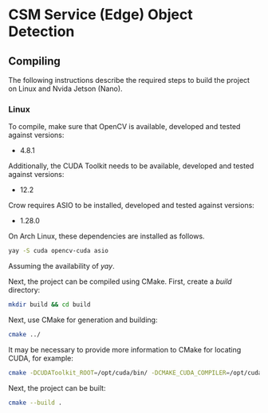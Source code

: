 # CSM Service (Edge) Object Detection

## Compiling

The following instructions describe the required steps to build the project on Linux and Nvida Jetson (Nano).

### Linux

To compile, make sure that OpenCV is available, developed and tested against versions:

- 4.8.1

Additionally, the CUDA Toolkit needs to be available, developed and tested against versions:

- 12.2

Crow requires ASIO to be installed, developed and tested against versions:

- 1.28.0

On Arch Linux, these dependencies are installed as follows.

```bash
yay -S cuda opencv-cuda asio
```

Assuming the availability of _yay_.

Next, the project can be compiled using CMake. First, create a _build_ directory:

```bash
mkdir build && cd build
```

Next, use CMake for generation and building:

```bash
cmake ../
```

It may be necessary to provide more information to CMake for locating CUDA, for example:

```bash
cmake -DCUDAToolkit_ROOT=/opt/cuda/bin/ -DCMAKE_CUDA_COMPILER=/opt/cuda/bin/nvcc ../
```

Next, the project can be built:

```bash
cmake --build .
```
